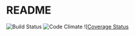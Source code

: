# README
![Build Status](https://codeship.com/projects/d5806240-6bdd-0134-b7c5-0a4cc10cdf6c/status?branch=master)
![Code Climate](https://codeclimate.com/github/m-richard/official-finder.png)
![[Coverage Status](https://coveralls.io/repos/github/m-richard/official-finder/badge.png)
